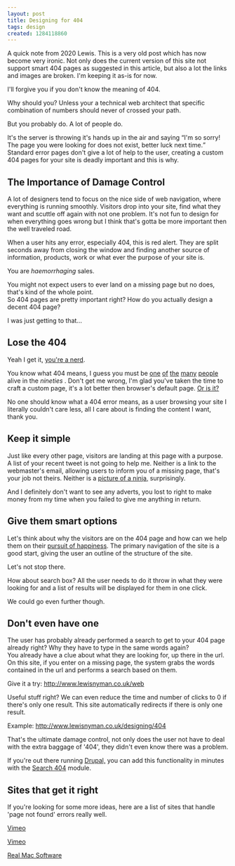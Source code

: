 ```yaml
---
layout: post
title: Designing for 404
tags: design
created: 1284118860
---
```


A quick note from 2020 Lewis. This is a very old post which has now become very ironic. Not only does the current version of this site not support smart 404 pages as suggested in this article, but also a lot the links and images are broken. I'm keeping it as-is for now.


<p class="intro">I'll forgive you if you don't know the meaning of 404.</p>

<p>Why should you? Unless your a technical web architect that specific combination of numbers should never of crossed your path.</p>
<p>But you probably do. A lot of people do.</p>
<p>It's the server is throwing it's hands up in the air and saying <q>I'm so sorry! The page you were looking for does not exist, better luck next time.</q> Standard error pages don't give a lot of help to the user, creating a custom 404 pages for your site is deadly important and this is why.</p>
<h2>The Importance of Damage Control</h2>
<p>A lot of designers tend to focus on the nice side of web navigation, where everything is running smoothly. Visitors drop into your site, find what they want and scuttle off again with not one problem. It's not fun to design for when everything goes wrong but I think that's gotta be more important then the well traveled road.</p>
<p>When a user hits any error, especially 404, this is red alert. They are split seconds away from closing the window and finding another source of information, products, work or what ever the purpose of your site is.</p>
<p>You are <em>haemorrhaging</em> sales.</p>
<p>You might not expect users to ever land on a missing page but no does, that's kind of the whole point.<br />
So 404 pages are pretty important right? How do you actually design a decent 404 page? </p>
<p>I was just getting to that...</p>
<h2>Lose the 404</h2>
<p>Yeah I get it, <a title="501st 'page not found' page" href="http://www.501st.com/404">you're a nerd</a>.</p>
<p>You know what 404 means, I guess you must be <a title="CMD 'Page not found' page" href="http://www.colourmd.com/404/">one</a> <a title="CSS Tricks 'Page not found' page" href="http://css-tricks.com/thispagedoesntexist">of</a> <a title="Home Star Runner 'Page not found' page" href="http://www.homestarrunner.com/404">the</a> <a title="Factor D Studio 'Page not found' page" href="http://blog.factordstudio.com/404">many</a> <a title="Brandstack 'Page not found' page" href="http://brandstack.com/404">people</a> alive in the <em>nineties</em> . Don't get me wrong, I'm glad you've taken the time to craft a custom page, it's a lot better then browser's default page. <a href="http://www.lewisnyman.co.uk/sites/lewisnyman.co.uk/files/porto/ie7-custom-404-page.png">Or is it?</a></p>
<p>No one should know what a 404 error means, as a user browsing your site I literally couldn't care less, all I care about is finding the content I want, thank you.</p>
<h2>Keep it simple</h2>
<p>Just like every other page, visitors are landing at this page with a purpose. A list of your recent tweet is not going to help me. Neither is a link to the webmaster's email, allowing users to inform you of a missing page, that's your job not theirs. Neither is a <a href="http://www.twingly.com/errors/404.html?aspxerrorpath=/404">picture of a ninja,</a> surprisingly. </p>
<p>And I definitely don't want to see any adverts, you lost to right to make money from my time when you failed to give me anything in return.</p>
<h2>Give them smart options</h2>
<p>Let's think about why the visitors are on the 404 page and how can we help them on their <a href="/articles/design-pursuit-happiness">pursuit of happiness</a>. The primary navigation of the site is a good start, giving the user an outline of the structure of the site.</p>
<p>Let's not stop there.</p>
<p>How about search box? All the user needs to do it throw in what they were looking for and a list of results will be displayed for them in one click.</p>
<p>We could go even further though.</p>
<h2>Don't even have one</h2>
<p>The user has probably already performed a search to get to your 404 page already right? Why they have to type in the same words again?<br />
You already have a clue about what they are looking for, up there in the url. On this site, if you enter on a missing page, the system grabs the words contained in the url and performs a search based on them.</p>
<p>Give it a try: <a href="http://www.lewisnyman.co.uk/web" title="http://www.lewisnyman.co.uk/web">http://www.lewisnyman.co.uk/web</a></p>
<p>Useful stuff right? We can even reduce the time and number of clicks to 0 if there's only one result. This site automatically redirects if there is only one result.</p>
<p>Example: <a href="http://www.lewisnyman.co.uk/designing/404" title="http://www.lewisnyman.co.uk/designing/404">http://www.lewisnyman.co.uk/designing/404</a></p>
<p>That's the ultimate damage control, not only does the user not have to deal with the extra baggage of '404', they didn't even know there was a problem.</p>
<p>If you're out there running <a href="http://www.drupal.org">Drupal,</a> you can add this functionality in minutes with the <a href="http://drupal.org/project/search404">Search 404</a> module.</p>
<h2>Sites that get it right</h2>
<p>If you're looking for some more ideas, here are a list of sites that handle 'page not found' errors really well.</p>

<p><a href="http://vimeo.com/404.html">Vimeo</a></p>
<p><a href="http://www.mozilla.com/en-US/404">Vimeo</a></p>
<p><a href="http://www.realmacsoftware.com/rapidweaver/overview/404">Real Mac Software</a></p>
